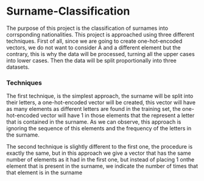 # Surname-Classification

The purpose of this project is the classification of surnames into corrsponding nationalities. This project is approached using three different techniques. First of all, since we are going to create one-hot-encoded vectors, we do not want to consider A and a different element but the contrary, this is why the data will be processed, turning all the upper cases into lower cases. Then the data will be split proportionally into three datasets.

### Techniques
The first technique, is the simplest approach, the surname will be split into their letters, a one-hot-encoded vector will be created, this vector will have as many elements as different letters are found in the training set, the one-hot-encoded vector will have 1 in those elements that the represent a letter that is contained in the surname. As we can observe, this approach is ignoring the sequence of this elements and the frequency of the letters in the surname. 

The second technique is slightly different to the first one, the procedure is exactly the same, but in this approach we give a vector that has the same number of elements as it had in the first one, but instead of placing 1 onthe element that is present in the surname, we indicate the number of times that that element is in the surname

